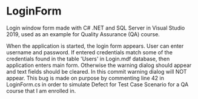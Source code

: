 # LoginForm
Login window form made with C# .NET and SQL Server in Visual Studio 2019, used as an example for Quality Assurance (QA) course.

When the application is started, the login form appears. User can enter username and password. If entered credentials match some of the credentials found in the table 'Users' in Login.mdf database, then application enters main form. Otherwise the warning dialog should appear and text fields should be cleared. In this commit warning dialog will NOT appear. This bug is made on purpose by commenting line 42 in LoginForm.cs in order to simulate Defect for Test Case Scenario for a QA course that I am enrolled in.
